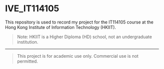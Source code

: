 # IVE_IT114105

This repository is used to record my project for the IT114105 course at the Hong Kong Institute of Information Technology (HKIIT).

> Note: HKIIT is a Higher Diploma (HD) school, not an undergraduate institution.

---

> This project is for academic use only. Commercial use is not permitted.
